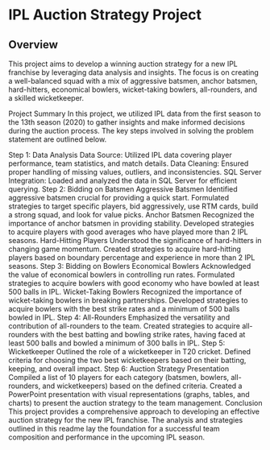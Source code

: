 # IPL Auction Strategy Project

## Overview
This project aims to develop a winning auction strategy for a new IPL franchise by leveraging data analysis and insights. The focus is on creating a well-balanced squad with a mix of aggressive batsmen, anchor batsmen, hard-hitters, economical bowlers, wicket-taking bowlers, all-rounders, and a skilled wicketkeeper.

Project Summary
In this project, we utilized IPL data from the first season to the 13th season (2020) to gather insights and make informed decisions during the auction process. The key steps involved in solving the problem statement are outlined below.

Step 1: Data Analysis
Data Source: Utilized IPL data covering player performance, team statistics, and match details.
Data Cleaning: Ensured proper handling of missing values, outliers, and inconsistencies.
SQL Server Integration: Loaded and analyzed the data in SQL Server for efficient querying.
Step 2: Bidding on Batsmen
Aggressive Batsmen
Identified aggressive batsmen crucial for providing a quick start.
Formulated strategies to target specific players, bid aggressively, use RTM cards, build a strong squad, and look for value picks.
Anchor Batsmen
Recognized the importance of anchor batsmen in providing stability.
Developed strategies to acquire players with good averages who have played more than 2 IPL seasons.
Hard-Hitting Players
Understood the significance of hard-hitters in changing game momentum.
Created strategies to acquire hard-hitting players based on boundary percentage and experience in more than 2 IPL seasons.
Step 3: Bidding on Bowlers
Economical Bowlers
Acknowledged the value of economical bowlers in controlling run rates.
Formulated strategies to acquire bowlers with good economy who have bowled at least 500 balls in IPL.
Wicket-Taking Bowlers
Recognized the importance of wicket-taking bowlers in breaking partnerships.
Developed strategies to acquire bowlers with the best strike rates and a minimum of 500 balls bowled in IPL.
Step 4: All-Rounders
Emphasized the versatility and contribution of all-rounders to the team.
Created strategies to acquire all-rounders with the best batting and bowling strike rates, having faced at least 500 balls and bowled a minimum of 300 balls in IPL.
Step 5: Wicketkeeper
Outlined the role of a wicketkeeper in T20 cricket.
Defined criteria for choosing the two best wicketkeepers based on their batting, keeping, and overall impact.
Step 6: Auction Strategy Presentation
Compiled a list of 10 players for each category (batsmen, bowlers, all-rounders, and wicketkeepers) based on the defined criteria.
Created a PowerPoint presentation with visual representations (graphs, tables, and charts) to present the auction strategy to the team management.
Conclusion
This project provides a comprehensive approach to developing an effective auction strategy for the new IPL franchise. The analysis and strategies outlined in this readme lay the foundation for a successful team composition and performance in the upcoming IPL season.
